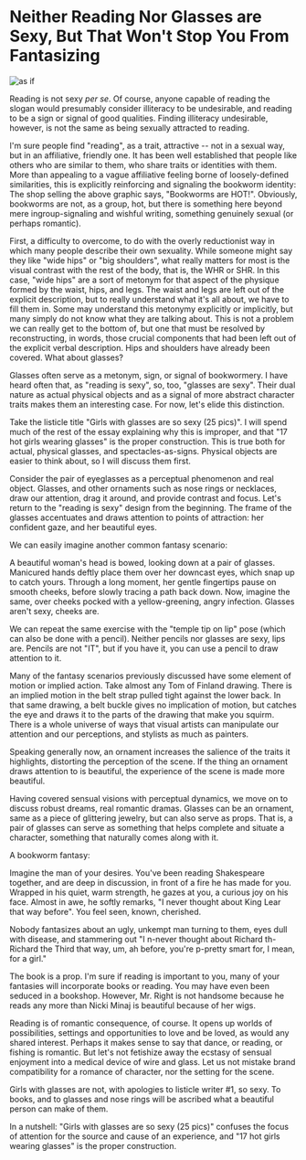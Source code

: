 # Neither Reading Nor Glasses are Sexy, But That Won't Stop You From Fantasizing

![as if](https://cdn.shopify.com/s/files/1/1685/2975/products/Reading_Is_Sexy_Detail.jpg?v=1506697240)

Reading is not sexy *per se*.
Of course, anyone capable of reading the slogan would presumably consider illiteracy to be undesirable, and reading to be a sign or signal of good qualities.
Finding illiteracy undesirable, however, is not the same as being sexually attracted to reading.

I'm sure people find "reading", as a trait, attractive -- not in a sexual way, but in an affiliative, friendly one.
It has been well established that people like others who are similar to them, who share traits or identities with them.
More than appealing to a vague affiliative feeling borne of loosely-defined similarities, this is explicitly reinforcing and signaling the bookworm identity:
The shop selling the above graphic says, "Bookworms are HOT!".
Obviously, bookworms are not, as a group, hot, but there is something here beyond mere ingroup-signaling and wishful writing, something genuinely sexual (or perhaps romantic).

First, a difficulty to overcome, to do with the overly reductionist way in which many people describe their own sexuality.
While someone might say they like "wide hips" or "big shoulders", what really matters for most is the visual contrast with the rest of the body, that is, the WHR or SHR.
In this case, "wide hips" are a sort of metonym for that aspect of the physique formed by the waist, hips, and legs.
The waist and legs are left out of the explicit description, but to really understand what it's all about, we have to fill them in.
Some may understand this metonymy explicitly or implicitly, but many simply do not know what they are talking about.
This is not a problem we can really get to the bottom of, but one that must be resolved by reconstructing, in words, those crucial components that had been left out of the explicit verbal description.
Hips and shoulders have already been covered. What about glasses?

Glasses often serve as a metonym, sign, or signal of bookwormery.
I have heard often that, as "reading is sexy", so, too, "glasses are sexy".
Their dual nature as actual physical objects and as a signal of more abstract character traits makes them an interesting case.
For now, let's elide this distinction.

Take the listicle title "Girls with glasses are so sexy (25 pics)".
I will spend much of the rest of the essay explaining why this is improper, and that "17 hot girls wearing glasses" is the proper construction.
This is true both for actual, physical glasses, and spectacles-as-signs.
Physical objects are easier to think about, so I will discuss them first.

Consider the pair of eyeglasses as a perceptual phenomenon and real object.
Glasses, and other ornaments such as nose rings or necklaces, draw our attention, drag it around, and provide contrast and focus.
Let's return to the "reading is sexy" design from the beginning.
The frame of the glasses accentuates and draws attention to points of attraction: her confident gaze, and her beautiful eyes.

We can easily imagine another common fantasy scenario:

A beautiful woman's head is bowed, looking down at a pair of glasses.
Manicured hands deftly place them over her downcast eyes, which snap up to catch yours.
Through a long moment, her gentle fingertips pause on smooth cheeks, before slowly tracing a path back down.
Now, imagine the same, over cheeks pocked with a yellow-greening, angry infection.
Glasses aren't sexy, cheeks are.

We can repeat the same exercise with the "temple tip on lip" pose (which can also be done with a pencil).
Neither pencils nor glasses are sexy, lips are.
Pencils are not "IT", but if you have it, you can use a pencil to draw attention to it.

Many of the fantasy scenarios previously discussed have some element of motion or implied action.
Take almost any Tom of Finland drawing.
There is an implied motion in the belt strap pulled tight against the lower back.
In that same drawing, a belt buckle gives no implication of motion, but catches the eye and draws it to the parts of the drawing that make you squirm.
There is a whole universe of ways that visual artists can manipulate our attention and our perceptions, and stylists as much as painters.

Speaking generally now, an ornament increases the salience of the traits it highlights, distorting the perception of the scene.
If the thing an ornament draws attention to is beautiful, the experience of the scene is made more beautiful.

Having covered sensual visions with perceptual dynamics, we move on to discuss robust dreams, real romantic dramas.
Glasses can be an ornament, same as a piece of glittering jewelry, but can also serve as props.
That is, a pair of glasses can serve as something that helps complete and situate a character, something that naturally comes along with it.

A bookworm fantasy:

Imagine the man of your desires.
You've been reading Shakespeare together, and are deep in discussion, in front of a fire he has made for you.
Wrapped in his quiet, warm strength, he gazes at you, a curious joy on his face.
Almost in awe, he softly remarks, "I never thought about King Lear that way before".
You feel seen, known, cherished.

Nobody fantasizes about an ugly, unkempt man turning to them, eyes dull with disease, and stammering out "I n-never thought about Richard th- Richard the Third that way, um, ah before, you're p-pretty smart for, I mean, for a girl."

The book is a prop.
I'm sure if reading is important to you, many of your fantasies will incorporate books or reading.
You may have even been seduced in a bookshop.
However, Mr. Right is not handsome because he reads any more than Nicki Minaj is beautiful because of her wigs.

Reading is of romantic consequence, of course.
It opens up worlds of possibilities, settings and opportunities to love and be loved, as would any shared interest.
Perhaps it makes sense to say that dance, or reading, or fishing is romantic.
But let's not fetishize away the ecstasy of sensual enjoyment into a medical device of wire and glass.
Let us not mistake brand compatibility for a romance of character, nor the setting for the scene.

Girls with glasses are not, with apologies to listicle writer #1, so sexy.
To books, and to glasses and nose rings will be ascribed what a beautiful person can make of them.

In a nutshell: "Girls with glasses are so sexy (25 pics)" confuses the focus of attention for the source and cause of an experience, and "17 hot girls wearing glasses" is the proper construction.
